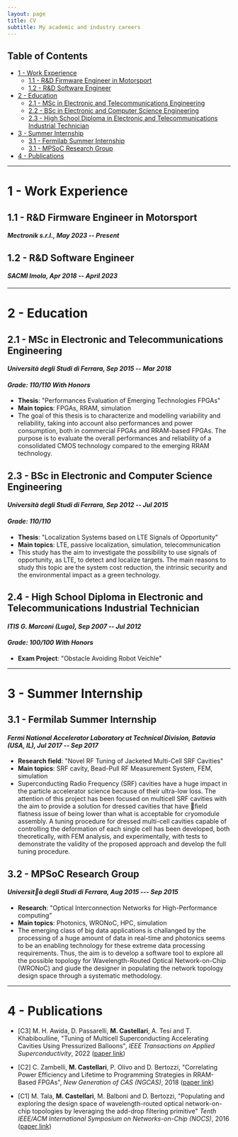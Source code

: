 ```yaml
---
layout: page
title: CV
subtitle: My academic and industry careers
---
```


## Table of Contents
- [1 - Work Experience](#1---work-experience)
	- [1.1 - R&D Firmware Engineer in Motorsport](#11---r&d-firmware-engineer-in-motorsport)
	- [1.2 - R&D Software Engineer](#12---r&d-software-engineer)
- [2 - Education](#2---education)
	- [2.1 - MSc in Electronic and Telecommunications Engineering](#21---msc-in-electronic-and-telecommunications-engineering)
	- [2.2 - BSc in Electronic and Computer Science Engineering](#22---bsc-in-electronic-and-computer-science-engineering)
	- [2.3 - High School Diploma in Electronic and Telecommunications Industrial Technician](#23---high-school-diploma-in-electronic-and-telecommunications-industrial-technician)
- [3 - Summer Internship](#3---summer-internship)
	- [3.1 - Fermilab Summer Internship](#31---fermilab-summer-internship) 
	- [3.1 - MPSoC Research Group](#31---mpsoc-research-group) 
- [4 - Publications](#3---publications)

---

# 1 - Work Experience
## 1.1 - R&D Firmware Engineer in Motorsport
#### _Mectronik s.r.l., May 2023 -- Present_

## 1.2 - R&D Software Engineer
#### _SACMI Imola, Apr 2018 -- April 2023_

---

# 2 - Education
## 2.1 - MSc in Electronic and Telecommunications Engineering
#### _Università degli Studi di Ferrara, Sep 2015 -- Mar 2018_
#### _Grade: 110/110 With Honors_

- __Thesis__: "Performances Evaluation of Emerging Technologies FPGAs"
- __Main topics__: FPGAs, RRAM, simulation
- The goal of this thesis is to characterize and modelling variability and reliability, taking into account also performances and power consumption, both in commercial FPGAs and RRAM-based FPGAs. The purpose is to evaluate the overall performances and reliability of a consolidated CMOS technology compared to the emerging RRAM technology.

## 2.3 - BSc in Electronic and Computer Science Engineering
#### _Università degli Studi di Ferrara, Sep 2012 -- Jul 2015_
#### _Grade: 110/110_

- __Thesis__: "Localization Systems based on LTE Signals of Opportunity"
- __Main topics__: LTE, passive localization, simulation, telecommunication 
- This study has the aim to investigate the possibility to use signals of opportunity, as LTE, to detect and localize targets. The main reasons to study this topic are the system cost reduction, the intrinsic security and the environmental impact as a green technology.

## 2.4 - High School Diploma in Electronic and Telecommunications Industrial Technician
#### _ITIS G. Marconi (Lugo), Sep 2007 -- Jul 2012_
#### _Grade: 100/100 With Honors_

- __Exam Project__: "Obstacle Avoiding Robot Veichle"

---

# 3 - Summer Internship 

## 3.1 - Fermilab Summer Internship
#### _Fermi National Accelerator Laboratory at Technical Division, Batavia (USA, IL), Jul 2017 -- Sep 2017_
- __Research field__: "Novel RF Tuning of Jacketed Multi-Cell SRF Cavities"
- __Main topics__: SRF cavity, Bead-Pull RF Measurement System, FEM, simulation 
- Superconducting Radio Frequency (SRF) cavities have a huge impact in the particle accelerator science because of their ultra-low loss. The attention of this project has been focused on multicell SRF cavities with the aim to provide a solution for dressed cavities that have field flatness issue of being lower than what is acceptable for cryomodule assembly. A tuning procedure for dressed multi-cell cavities capable of controlling the deformation of each single cell has been developed, both theoretically, with FEM analysis, and experimentally, with tests to demonstrate the validity of the proposed approach and develop the full tuning procedure.

## 3.2 - MPSoC Research Group
#### _Università degli Studi di Ferrara, Aug 2015 --- Sep 2015_
- __Research__: "Optical Interconnection Networks for High-Performance computing"
- __Main topics__: Photonics, WRONoC, HPC, simulation
- The emerging class of big data applications is challanged by the processing of a huge amount of data in real-time and photonics seems to be an enabling technology for these extreme data processing requirements. Thus, the aim is to develop a software tool to explore all the possible topology for Wavelength-Routed Optical Network-on-Chip (WRONoC) and giude the designer in populating the network topology design space through a systematic methodology.

---

# 4 - Publications
- [C3] M. H. Awida, D. Passarelli, __M. Castellari__, A. Tesi and T. Khabiboulline, "Tuning of Multicell Superconducting Accelerating Cavities Using Pressurized Balloons",  _IEEE Transactions on Applied Superconductivity_, 2022 ([paper link](https://ieeexplore.ieee.org/abstract/document/9691897))

- [C2] C. Zambelli, __M. Castellari__, P. Olivo and D. Bertozzi, "Correlating Power Efficiency and Lifetime to Programming Strategies in RRAM-Based FPGAs", _New Generation of CAS (NGCAS)_, 2018 ([paper link](https://ieeexplore.ieee.org/document/8572050))

- [C1] M. Tala, __M. Castellari__, M. Balboni and D. Bertozzi, "Populating and exploring the design space of wavelength-routed optical network-on-chip topologies by leveraging the add-drop filtering primitive" _Tenth IEEE/ACM International Symposium on Networks-on-Chip (NOCS)_, 2016 ([paper link](https://ieeexplore.ieee.org/document/7579331))